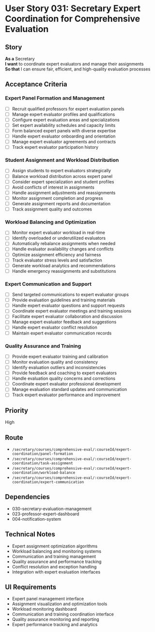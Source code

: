 # User Story 031: Secretary Expert Coordination for Comprehensive Evaluation

## Story
**As a** Secretary  
**I want** to coordinate expert evaluators and manage their assignments  
**So that** I can ensure fair, efficient, and high-quality evaluation processes

## Acceptance Criteria

### Expert Panel Formation and Management
- [ ] Recruit qualified professors for expert evaluation panels
- [ ] Manage expert evaluator profiles and qualifications
- [ ] Configure expert evaluation areas and specializations
- [ ] Set expert availability schedules and capacity limits
- [ ] Form balanced expert panels with diverse expertise
- [ ] Handle expert evaluator onboarding and orientation
- [ ] Manage expert evaluator agreements and contracts
- [ ] Track expert evaluator participation history

### Student Assignment and Workload Distribution
- [ ] Assign students to expert evaluators strategically
- [ ] Balance workload distribution across expert panel
- [ ] Consider expert specialization and student profiles
- [ ] Avoid conflicts of interest in assignments
- [ ] Handle assignment adjustments and reassignments
- [ ] Monitor assignment completion and progress
- [ ] Generate assignment reports and documentation
- [ ] Track assignment quality and outcomes

### Workload Balancing and Optimization
- [ ] Monitor expert evaluator workload in real-time
- [ ] Identify overloaded or underutilized evaluators
- [ ] Automatically rebalance assignments when needed
- [ ] Handle evaluator availability changes and conflicts
- [ ] Optimize assignment efficiency and fairness
- [ ] Track evaluator stress levels and satisfaction
- [ ] Generate workload analytics and recommendations
- [ ] Handle emergency reassignments and substitutions

### Expert Communication and Support
- [ ] Send targeted communications to expert evaluator groups
- [ ] Provide evaluation guidelines and training materials
- [ ] Handle expert evaluator questions and support requests
- [ ] Coordinate expert evaluator meetings and training sessions
- [ ] Facilitate expert evaluator collaboration and discussion
- [ ] Manage expert evaluator feedback and suggestions
- [ ] Handle expert evaluator conflict resolution
- [ ] Maintain expert evaluator communication records

### Quality Assurance and Training
- [ ] Provide expert evaluator training and calibration
- [ ] Monitor evaluation quality and consistency
- [ ] Identify evaluation outliers and inconsistencies
- [ ] Provide feedback and coaching to expert evaluators
- [ ] Handle evaluation quality concerns and corrections
- [ ] Coordinate expert evaluator professional development
- [ ] Manage evaluation standard updates and communication
- [ ] Track expert evaluator performance and improvement

## Priority
High

## Route
- `/secretary/courses/comprehensive-eval/:courseId/expert-coordination/panel-formation`
- `/secretary/courses/comprehensive-eval/:courseId/expert-coordination/task-assignment`
- `/secretary/courses/comprehensive-eval/:courseId/expert-coordination/workload-balance`
- `/secretary/courses/comprehensive-eval/:courseId/expert-coordination/expert-communication`

## Dependencies
- 030-secretary-evaluation-management
- 023-professor-expert-dashboard
- 004-notification-system

## Technical Notes
- Expert assignment optimization algorithms
- Workload balancing and monitoring systems
- Communication and training management
- Quality assurance and performance tracking
- Conflict resolution and exception handling
- Integration with expert evaluation interfaces

## UI Requirements
- Expert panel management interface
- Assignment visualization and optimization tools
- Workload monitoring dashboard
- Communication and training coordination interface
- Quality assurance monitoring and reporting
- Expert performance tracking and analytics